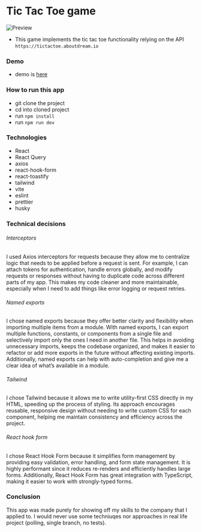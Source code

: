 # Tic Tac Toe game 

![Preview](https://i.ibb.co/NK0Z65p/Screenshot-2024-10-15-at-10-24-16.png)


- This game implements the tic tac toe functionality relying on the API `https://tictactoe.aboutdream.io`

### Demo

- demo is [here](https://aboutdream.netlify.app/login)

### How to run this app

- git clone the project 
- cd into cloned project
- run `npm install`
- run `npm run dev`

### Technologies

- React
- React Query
- axios
- react-hook-form
- react-toastify
- tailwind
- vite
- eslint
- prettier
- husky

### Technical decisions

###### Interceptors

I used Axios interceptors for requests because they allow me to centralize logic that needs to be applied before a request is sent. For example, I can attach tokens for authentication, handle errors globally, and modify requests or responses without having to duplicate code across different parts of my app. This makes my code cleaner and more maintainable, especially when I need to add things like error logging or request retries.

###### Named exports

I chose named exports because they offer better clarity and flexibility when importing multiple items from a module. With named exports, I can export multiple functions, constants, or components from a single file and selectively import only the ones I need in another file. This helps in avoiding unnecessary imports, keeps the codebase organized, and makes it easier to refactor or add more exports in the future without affecting existing imports. Additionally, named exports can help with auto-completion and give me a clear idea of what’s available in a module.

###### Tailwind

I chose Tailwind because it allows me to write utility-first CSS directly in my HTML, speeding up the process of styling. Its approach encourages reusable, responsive design without needing to write custom CSS for each component, helping me maintain consistency and efficiency across the project.

###### React hook form

I chose React Hook Form because it simplifies form management by providing easy validation, error handling, and form state management. It is highly performant since it reduces re-renders and efficiently handles large forms. Additionally, React Hook Form has great integration with TypeScript, making it easier to work with strongly-typed forms.


### Conclusion

This app was made purely for showing off my skills to the company that I applied to. I would never use some techniuqes nor approaches in real life project (polling, single branch, no tests).
